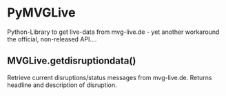 PyMVGLive
=========

Python-Library to get live-data from mvg-live.de - yet another workaround the official, non-released API....


## MVGLive.getdisruptiondata()
Retrieve current disruptions/status messages from mvg-live.de. Returns headline and description of disruption.
